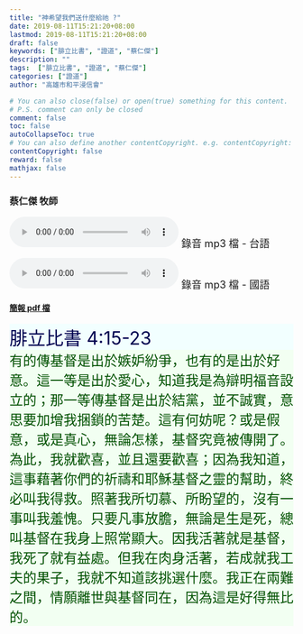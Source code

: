 ```yaml
---
title: "神希望我們送什麼給祂 ?"
date: 2019-08-11T15:21:20+08:00
lastmod: 2019-08-11T15:21:20+08:00
draft: false
keywords: ["腓立比書", "證道", "蔡仁傑"]
description: ""
tags:  ["腓立比書", "證道", "蔡仁傑"]
categories: ["證道"]
author: "高雄市和平浸信會"

# You can also close(false) or open(true) something for this content.
# P.S. comment can only be closed
comment: false
toc: false
autoCollapseToc: true
# You can also define another contentCopyright. e.g. contentCopyright: "This is another copyright."
contentCopyright: false
reward: false
mathjax: false
---
```


### 蔡仁傑 牧師

<audio controls src="https://hbc.nctu.me/mp3-s/s20190811t.mp3"></audio><font size="4"> 錄音 mp3 檔 - 台語</font>

<audio controls src="https://hbc.nctu.me/mp3-s/s20190811c.mp3"></audio><font size="4"> 錄音 mp3 檔 - 國語</font>

#### [簡報 pdf 檔](/pdf-s/s20190811.pdf "神希望我們送什麼給祂 ?")

<div style="background-color:#F2FFFF"><font size="6", color="#000050">
腓立比書 4:15-23
</font>
</div>

<div style="background-color:#F2FFF2"><font size="5", color="005000">
有的傳基督是出於嫉妒紛爭，也有的是出於好意。這一等是出於愛心，知道我是為辯明福音設立的；那一等傳基督是出於結黨，並不誠實，意思要加增我捆鎖的苦楚。這有何妨呢？或是假意，或是真心，無論怎樣，基督究竟被傳開了。為此，我就歡喜，並且還要歡喜；因為我知道，這事藉著你們的祈禱和耶穌基督之靈的幫助，終必叫我得救。照著我所切慕、所盼望的，沒有一事叫我羞愧。只要凡事放膽，無論是生是死，總叫基督在我身上照常顯大。因我活著就是基督，我死了就有益處。但我在肉身活著，若成就我工夫的果子，我就不知道該挑選什麼。我正在兩難之間，情願離世與基督同在，因為這是好得無比的。
</font>
</div>